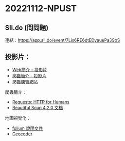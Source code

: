# 20221112-NPUST

## Sli.do (問問題)

連結：https://app.sli.do/event/7Ljx6RE6dtEDyauePa39bS

## 投影片：

* [Web簡介 - 投影片](https://docs.google.com/presentation/d/1UEPMx0G-MYWW2gHZs0Y93L6XwVVg5S5I0QLVsv4A0y4/edit?usp=sharing)
* [爬蟲簡介 - 投影片](https://docs.google.com/presentation/d/1-ydjrfvmsSnn2COglvybabIp5edGubZ8g8Ahh2xDv9k/edit?usp=sharing)
* [爬蟲練習網站](https://victorgau.github.io/khpy_web_intro/)

爬蟲簡介：

* [Requests: HTTP for Humans](https://requests.readthedocs.io/en/latest/user/quickstart/)
* [Beautiful Soup 4.2.0 文档](https://www.crummy.com/software/BeautifulSoup/bs4/doc/index.zh.html)

地圖視覺化：

* [folium 說明文件](http://python-visualization.github.io/folium/)
* [Geocoder](https://geocoder.readthedocs.io/)

